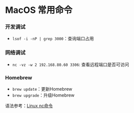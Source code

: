 # MacOS 常用命令


### 开发调试
- `lsof -i -nP | grep 3000`：查询端口占用

### 网络调试
- `nc -vz -w 2 192.168.80.60 3306`: 查看远程端口是否可访问

### Homebrew
- `brew update`：更新Homebrew
- `brew upgrade`：升级Homebrew



语法参考：[Linux nc命令](https://www.runoob.com/linux/linux-comm-nc.html)